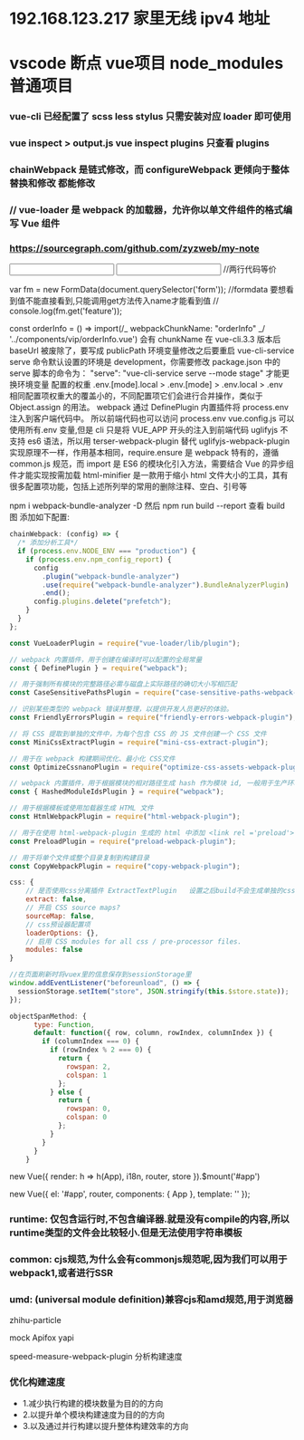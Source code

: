 # 192.168.123.217 家里无线 ipv4 地址

# vscode 断点 vue项目 node_modules 普通项目

### vue-cli 已经配置了 scss less stylus 只需安装对应 loader 即可使用

### vue inspect > output.js vue inspect plugins 只查看 plugins

### chainWebpack 是链式修改，而 configureWebpack 更倾向于整体替换和修改 都能修改

### // vue-loader 是 webpack 的加载器，允许你以单文件组件的格式编写 Vue 组件
### https://sourcegraph.com/github.com/zyzweb/my-note

<input v-model="sth" />
<input :value="sth" @input="sth = $event.target.value" /> //两行代码等价

var fm = new FormData(document.querySelector('form'));
  //formdata 要想看到值不能直接看到,只能调用get方法传入name才能看到值
  // console.log(fm.get('feature'));
  
const orderInfo = () => import(/_ webpackChunkName: "orderInfo" _/ '../components/vip/orderInfo.vue') 会有 chunkName
在 vue-cli.3.3 版本后 baseUrl 被废除了，要写成 publicPath
环境变量修改之后要重启
vue-cli-service serve 命令默认设置的环境是 development，你需要修改 package.json 中的 serve 脚本的命令为：
"serve": "vue-cli-service serve --mode stage" 才能更换环境变量
配置的权重 .env.[mode].local > .env.[mode] > .env.local > .env  
相同配置项权重大的覆盖小的，不同配置项它们会进行合并操作，类似于 Object.assign 的用法。
webpack 通过 DefinePlugin 内置插件将 process.env 注入到客户端代码中。 所以前端代码也可以访问 process.env
vue.config.js 可以使用所有.env 变量,但是 cli 只是将 VUE_APP 开头的注入到前端代码
uglifyjs 不支持 es6 语法，所以用 terser-webpack-plugin 替代 uglifyjs-webpack-plugin
实现原理不一样，作用基本相同，require.ensure 是 webpack 特有的，遵循 common.js 规范，而 import 是 ES6 的模块化引入方法，需要结合 Vue 的异步组件才能实现按需加载
html-minifier 是一款用于缩小 html 文件大小的工具，其有很多配置项功能，包括上述所列举的常用的删除注释、空白、引号等

npm i webpack-bundle-analyzer -D 然后 npm run build --report 查看 build 图
添加如下配置:

```js
chainWebpack: (config) => {
  /* 添加分析工具*/
  if (process.env.NODE_ENV === "production") {
    if (process.env.npm_config_report) {
      config
        .plugin("webpack-bundle-analyzer")
        .use(require("webpack-bundle-analyzer").BundleAnalyzerPlugin)
        .end();
      config.plugins.delete("prefetch");
    }
  }
};
```

```js
const VueLoaderPlugin = require("vue-loader/lib/plugin");

// webpack 内置插件，用于创建在编译时可以配置的全局常量
const { DefinePlugin } = require("webpack");

// 用于强制所有模块的完整路径必需与磁盘上实际路径的确切大小写相匹配
const CaseSensitivePathsPlugin = require("case-sensitive-paths-webpack-plugin");

// 识别某些类型的 webpack 错误并整理，以提供开发人员更好的体验。
const FriendlyErrorsPlugin = require("friendly-errors-webpack-plugin");

// 将 CSS 提取到单独的文件中，为每个包含 CSS 的 JS 文件创建一个 CSS 文件
const MiniCssExtractPlugin = require("mini-css-extract-plugin");

// 用于在 webpack 构建期间优化、最小化 CSS文件
const OptimizeCssnanoPlugin = require("optimize-css-assets-webpack-plugin");

// webpack 内置插件，用于根据模块的相对路径生成 hash 作为模块 id, 一般用于生产环境
const { HashedModuleIdsPlugin } = require("webpack");

// 用于根据模板或使用加载器生成 HTML 文件
const HtmlWebpackPlugin = require("html-webpack-plugin");

// 用于在使用 html-webpack-plugin 生成的 html 中添加 <link rel ='preload'> 或 <link rel ='prefetch'>，有助于异步加载
const PreloadPlugin = require("preload-webpack-plugin");

// 用于将单个文件或整个目录复制到构建目录
const CopyWebpackPlugin = require("copy-webpack-plugin");
```

```js vue.config.js
css: {
    // 是否使用css分离插件 ExtractTextPlugin   设置之后build不会生成单独的css文件夹
    extract: false,
    // 开启 CSS source maps?
    sourceMap: false,
    // css预设器配置项
    loaderOptions: {},
    // 启用 CSS modules for all css / pre-processor files.
    modules: false
}
```

```js
//在页面刷新时将vuex里的信息保存到sessionStorage里
window.addEventListener("beforeunload", () => {
  sessionStorage.setItem("store", JSON.stringify(this.$store.state));
});
```

```js
objectSpanMethod: {
      type: Function,
      default: function({ row, column, rowIndex, columnIndex }) {
        if (columnIndex === 0) {
          if (rowIndex % 2 === 0) {
            return {
              rowspan: 2,
              colspan: 1
            };
          } else {
            return {
              rowspan: 0,
              colspan: 0
            };
          }
        }
      }
    }
```

new Vue({
render: h => h(App),
i18n,
router,
store
}).\$mount('#app')

new Vue({
el: '#app',
router,
components: { App },
template: '<App/>'
});

###  runtime: 仅包含运行时,不包含编译器.就是没有compile的内容,所以runtime类型的文件会比较轻小.但是无法使用字符串模板
###  common: cjs规范,为什么会有commonjs规范呢,因为我们可以用于webpack1,或者进行SSR
###  umd: (universal module definition)兼容cjs和amd规范,用于浏览器

zhihu-particle

mock    Apifox   yapi

 speed-measure-webpack-plugin  分析构建速度
### 优化构建速度
 - 1.减少执行构建的模块数量为目的的方向
 - 2.以提升单个模块构建速度为目的的方向
 - 3.以及通过并行构建以提升整体构建效率的方向